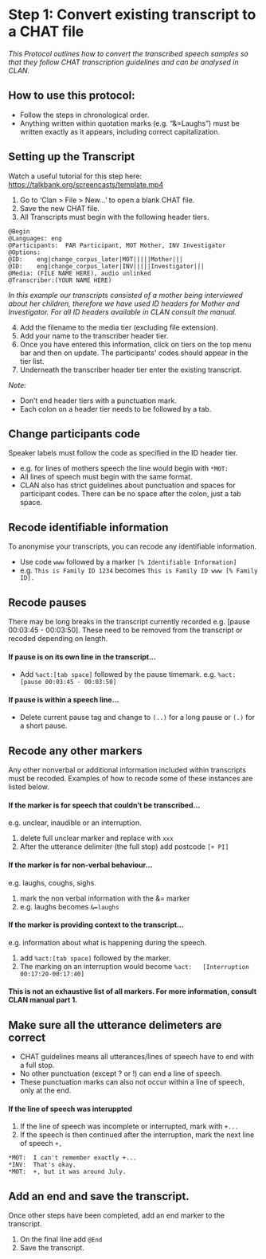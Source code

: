 # Step 1: Convert existing transcript to a CHAT file 
*This Protocol outlines how to convert the transcribed speech samples so that they follow CHAT transcription guidelines and can be analysed in CLAN.* 

## How to use this protocol: 
+ Follow the steps in chronological order.  
+ Anything written within quotation marks (e.g. “&=Laughs”) must be written exactly as it appears, including correct capitalization.  

## Setting up the Transcript 
Watch a useful tutorial for this step here: https://talkbank.org/screencasts/template.mp4 

1. Go to  ‘Clan > File > New…’ to open a blank CHAT file.
2. Save the new CHAT file. 
3. All Transcripts must begin with the following header tiers.
  
```
@Begin
@Languages:	eng
@Participants:	PAR Participant, MOT Mother, INV Investigator
@Options:
@ID:	eng|change_corpus_later|MOT|||||Mother|||
@ID:	eng|change_corpus_later|INV|||||Investigator|||
@Media:	(FILE NAME HERE), audio unlinked
@Transcriber:(YOUR NAME HERE)

```
*In this example our transcripts consisted of a mother being interviewed about her children, therefore we have used ID headers for Mother and Investigator. For all ID headers available in CLAN consult the manual.*

4. Add the filename to the media tier (excluding file extension). 
5. Add your name to the transcriber header tier.
6. Once you have entered this information, click on tiers on the top menu bar and then on update. The participants' codes should appear in the tier list.
7. Underneath the transcriber header tier enter the existing transcript.
   
*Note:* 
+ Don’t end header tiers with a punctuation mark. 
+ Each colon on a header tier needs to be followed by a tab.
  
## Change participants code 
Speaker labels must follow the code as specified in the ID header tier.
+ e.g. for lines of mothers speech the line would begin with `*MOT:  `  
+ All lines of speech must begin with the same format. 
+ CLAN also has strict guidelines about punctuation and spaces for participant codes. There can be no space after the colon, just a tab space.

## Recode identifiable information
To anonymise your transcripts, you can recode any identifiable information.
+ Use code `www` followed by a marker `[% Identifiable Information]`
+ e.g. `This is Family ID 1234` becomes `This is Family ID www [% Family ID].`

## Recode pauses 
There may be long breaks in the transcript currently recorded e.g. [pause 00:03:45 - 00:03:50]. These need to be removed from the transcript or recoded depending on length.
#### If pause is on its own line in the transcript…
+ Add `%act:[tab space]` followed by the pause timemark. 
    e.g. `%act:	[pause 00:03:45 - 00:03:50]`
#### If pause is within a speech line… 
+ Delete current pause tag and change to `(..)` for a long pause or `(.)` for a short pause.

## Recode any other markers 
Any other nonverbal or additional information included within transcripts must be recoded. Examples of how to recode some of these instances are listed below.

#### If the marker is for speech that couldn’t be transcribed… 
e.g. unclear, inaudible or an interruption.  
1. delete full unclear marker and replace with `xxx`
2. After the utterance delimiter (the full stop) add postcode `[+ PI]` 

#### If the marker is for non-verbal behaviour… 
e.g. laughs, coughs, sighs. 
1. mark the non verbal information with the &= marker
2. e.g. laughs becomes `&=laughs`

#### If the marker is providing context to the transcript…
e.g. information about what is happening during the speech. 
1. add `%act:[tab space]` followed by the marker.
2. The marking on an interruption would become `%act:	[Interruption 00:17:20-00:17:40]`

#### This is not an exhaustive list of all markers. For more information, consult CLAN manual part 1. 

## Make sure all the utterance delimeters are correct
+ CHAT guidelines means all utterances/lines of speech have to end with a full stop.
+ No other punctuation (except ? or !) can end a line of speech.
+ These punctuation marks can also not occur within a line of speech, only at the end.

#### If the line of speech was interuppted 
1. If the line of speech was incomplete or interrupted, mark with `+...`
2. If the speech is then continued after the interruption, mark the next line of speech `+,`
```
*MOT:  I can't remember exactly +...
*INV:  That's okay.
*MOT:  +, but it was around July.
```
## Add an end and save the transcript. 
Once other steps have been completed, add an end marker to the transcript.
1. On the final line add `@End`
2. Save the transcript. 



   

   

